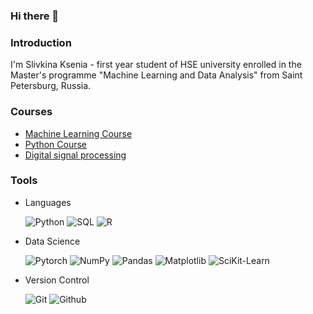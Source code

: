 ### Hi there 👋

### Introduction

I'm Slivkina Ksenia - first year student of HSE university enrolled in the Master's programme "Machine Learning and Data Analysis" from Saint Petersburg, Russia.

### Courses

- [Machine Learning Course](https://github.com/Ksenia28-S/MachineLearning.git) 
- [Python Course](https://github.com/Ksenia28-S/PracticePython.git) 
- [Digital signal processing](https://github.com/Ksenia28-S/Lab_DSP.git) 

### Tools
- Languages

  ![Python](https://img.shields.io/badge/-Python-000000?style=for-the-badge&logo=python&logoColor=FFFB00)
  ![SQL](https://img.shields.io/badge/-SQL-000000?style=for-the-badge&logo=sqlite&logoColor=2F8AC7)
  ![R](https://img.shields.io/badge/-R-000000?style=for-the-badge&logo=r&logoColor=1B6BC7)
  
- Data Science

  ![Pytorch](https://img.shields.io/badge/-Pytorch-000000?style=for-the-badge&logo=pytorch&logoColor=FF5E00)
  ![NumPy](https://img.shields.io/badge/-NumPy-000000?style=for-the-badge&logo=numpy&logoColor=008CFF)
  ![Pandas](https://img.shields.io/badge/-Pandas-000000?style=for-the-badge&logo=pandas&logoColor=C800FF)
  ![Matplotlib](https://img.shields.io/badge/-Matplotlib-000000?style=for-the-badge&logo=matplotlib&logoColor=FFBF00)
  ![SciKit-Learn](https://img.shields.io/badge/-scikitlearn-000000?style=for-the-badge&logo=scikitlearn&logoColor=#F7931E)
  


- Version Control

  ![Git](https://img.shields.io/badge/-Git-000000?style=for-the-badge&logo=git&logoColor=74900)
  ![Github](https://img.shields.io/badge/-Github-000000?style=for-the-badge&logo=github&logoColor=FFFFFF)
